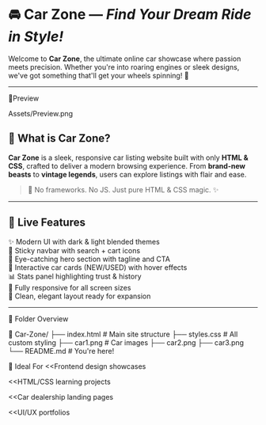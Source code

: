 # 🚘 Car Zone — *Find Your Dream Ride in Style!*

Welcome to **Car Zone**, the ultimate online car showcase where passion meets precision. Whether you're into roaring engines or sleek designs, we've got something that'll get your wheels spinning! 💨

---

📸Preview

Assets/Preview.png


## 🧩 What is Car Zone?

**Car Zone** is a sleek, responsive car listing website built with only **HTML & CSS**, crafted to deliver a modern browsing experience. From **brand-new beasts** to **vintage legends**, users can explore listings with flair and ease.

> 🔧 No frameworks. No JS. Just pure HTML & CSS magic. ✨

---

## 🚀 Live Features

✨ Modern UI with dark & light blended themes  
🧭 Sticky navbar with search + cart icons  
📸 Eye-catching hero section with tagline and CTA  
🚗 Interactive car cards (NEW/USED) with hover effects  
📊 Stats panel highlighting trust & history  
📱 Fully responsive for all screen sizes  
🎨 Clean, elegant layout ready for expansion

---

📂 Folder Overview

📁 Car-Zone/
├── index.html # Main site structure
├── styles.css # All custom styling
├── car1.png # Car images
├── car2.png
├── car3.png
└── README.md # You're here!


🎯 Ideal For
<<Frontend design showcases

<<HTML/CSS learning projects

<<Car dealership landing pages

<<UI/UX portfolios





